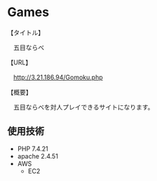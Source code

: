 # Games
【タイトル】

　五目ならべ

【URL】
   
　http://3.21.186.94/Gomoku.php


【概要】

　五目ならべを対人プレイできるサイトになります。

## 使用技術

- PHP 7.4.21
- apache 2.4.51
- AWS
  - EC2
